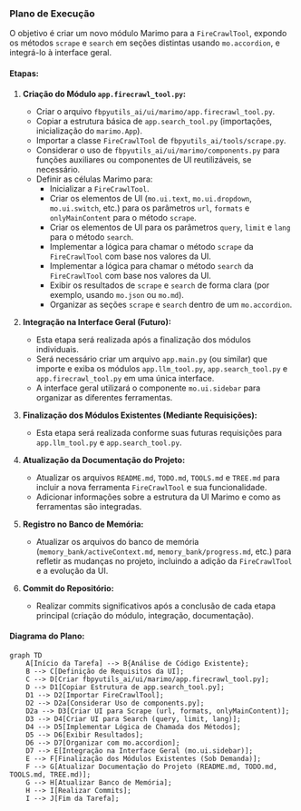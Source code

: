 ### Plano de Execução

O objetivo é criar um novo módulo Marimo para a `FireCrawlTool`, expondo os métodos `scrape` e `search` em seções distintas usando `mo.accordion`, e integrá-lo à interface geral.

#### Etapas:

1.  **Criação do Módulo `app.firecrawl_tool.py`:**
    *   Criar o arquivo `fbpyutils_ai/ui/marimo/app.firecrawl_tool.py`.
    *   Copiar a estrutura básica de `app.search_tool.py` (importações, inicialização do `marimo.App`).
    *   Importar a classe `FireCrawlTool` de `fbpyutils_ai/tools/scrape.py`.
    *   Considerar o uso de `fbpyutils_ai/ui/marimo/components.py` para funções auxiliares ou componentes de UI reutilizáveis, se necessário.
    *   Definir as células Marimo para:
        *   Inicializar a `FireCrawlTool`.
        *   Criar os elementos de UI (`mo.ui.text`, `mo.ui.dropdown`, `mo.ui.switch`, etc.) para os parâmetros `url`, `formats` e `onlyMainContent` para o método `scrape`.
        *   Criar os elementos de UI para os parâmetros `query`, `limit` e `lang` para o método `search`.
        *   Implementar a lógica para chamar o método `scrape` da `FireCrawlTool` com base nos valores da UI.
        *   Implementar a lógica para chamar o método `search` da `FireCrawlTool` com base nos valores da UI.
        *   Exibir os resultados de `scrape` e `search` de forma clara (por exemplo, usando `mo.json` ou `mo.md`).
        *   Organizar as seções `scrape` e `search` dentro de um `mo.accordion`.

2.  **Integração na Interface Geral (Futuro):**
    *   Esta etapa será realizada após a finalização dos módulos individuais.
    *   Será necessário criar um arquivo `app.main.py` (ou similar) que importe e exiba os módulos `app.llm_tool.py`, `app.search_tool.py` e `app.firecrawl_tool.py` em uma única interface.
    *   A interface geral utilizará o componente `mo.ui.sidebar` para organizar as diferentes ferramentas.

3.  **Finalização dos Módulos Existentes (Mediante Requisições):**
    *   Esta etapa será realizada conforme suas futuras requisições para `app.llm_tool.py` e `app.search_tool.py`.

4.  **Atualização da Documentação do Projeto:**
    *   Atualizar os arquivos `README.md`, `TODO.md`, `TOOLS.md` e `TREE.md` para incluir a nova ferramenta `FireCrawlTool` e sua funcionalidade.
    *   Adicionar informações sobre a estrutura da UI Marimo e como as ferramentas são integradas.

5.  **Registro no Banco de Memória:**
    *   Atualizar os arquivos do banco de memória (`memory_bank/activeContext.md`, `memory_bank/progress.md`, etc.) para refletir as mudanças no projeto, incluindo a adição da `FireCrawlTool` e a evolução da UI.

6.  **Commit do Repositório:**
    *   Realizar commits significativos após a conclusão de cada etapa principal (criação do módulo, integração, documentação).

#### Diagrama do Plano:

```mermaid
graph TD
    A[Início da Tarefa] --> B{Análise de Código Existente};
    B --> C[Definição de Requisitos da UI];
    C --> D[Criar fbpyutils_ai/ui/marimo/app.firecrawl_tool.py];
    D --> D1[Copiar Estrutura de app.search_tool.py];
    D1 --> D2[Importar FireCrawlTool];
    D2 --> D2a[Considerar Uso de components.py];
    D2a --> D3[Criar UI para Scrape (url, formats, onlyMainContent)];
    D3 --> D4[Criar UI para Search (query, limit, lang)];
    D4 --> D5[Implementar Lógica de Chamada dos Métodos];
    D5 --> D6[Exibir Resultados];
    D6 --> D7[Organizar com mo.accordion];
    D7 --> E[Integração na Interface Geral (mo.ui.sidebar)];
    E --> F[Finalização dos Módulos Existentes (Sob Demanda)];
    F --> G[Atualizar Documentação do Projeto (README.md, TODO.md, TOOLS.md, TREE.md)];
    G --> H[Atualizar Banco de Memória];
    H --> I[Realizar Commits];
    I --> J[Fim da Tarefa];

